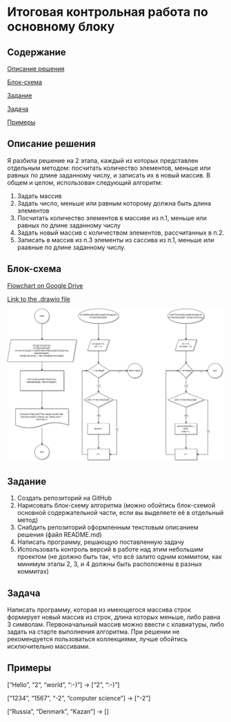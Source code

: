 # Итоговая контрольная работа по основному блоку

## Содержание
[Описание решения](#описание-решения)

[Блок-схема](#блок-схема)

[Задание](#задание)

[Задача](#задача)

[Примеры](#примеры)


## Описание решения
Я разбила решение на 2 этапа, каждый из которых представлен отдельным методом: посчитать количество элементов, меньше или равных по длине заданному числу, и записать их в новый массив.
В общем и целом, использован следующий алгоритм:  
1. Задать массив
2. Задать число, меньше или равным которому должна быть длина элементов
3. Посчитать количество элементов в массиве из п.1, меньше или равных по длине заданному числу
4. Задать новый массив с количеством элементов, рассчитанных в п.2.
5. Записать в массив из п.3 элементы из сассива из п.1, меньше или раавные по длине заданному числу.

## Блок-схема

[Flowchart on Google Drive](https://drive.google.com/file/d/13k28JkD2a0xOYXQvxLhCqkOA_TSXN5a2/view?usp=drive_link)

[Link to the .drawio file](https://drive.google.com/file/d/1l3hvQlYq3LwYbp9d9WIzsm7Yea5G9Q1O/view?usp=sharing)

![Flowchart](ControlTask.jpg)

## Задание
1. Создать репозиторий на GitHub
2. Нарисовать блок-схему алгоритма (можно обойтись блок-схемой основной содержательной части, если вы выделяете её в отдельный метод)
3. Снабдить репозиторий оформленным текстовым описанием решения (файл README.md)
4. Написать программу, решающую поставленную задачу
5. Использовать контроль версий в работе над этим небольшим проектом (не должно быть так, что всё залито одним коммитом, как минимум этапы 2, 3, и 4 должны быть расположены в разных коммитах)

## Задача

Написать программу, которая из имеющегося массива строк формирует новый массив из строк, длина которых меньше, либо равна 3 символам. Первоначальный массив можно ввести с клавиатуры, либо задать на старте выполнения алгоритма. При решении не рекомендуется пользоваться коллекциями, лучше обойтись исключительно массивами.

## Примеры

[“Hello”, “2”, “world”, “:-)”] → [“2”, “:-)”]

[“1234”, “1567”, “-2”, “computer science”] → [“-2”]

[“Russia”, “Denmark”, “Kazan”] → []